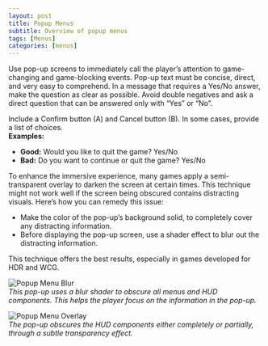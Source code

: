 ```yaml
---
layout: post
title: Popup Menus
subtitle: Overview of popup menus
tags: [Menus]
categories: [menus]
---
```


Use pop-up screens to immediately call the player’s attention to game-changing and game-blocking events. Pop-up text must be concise, direct, and very easy to comprehend. In a message that requires a Yes/No answer, make the question as clear as possible. Avoid double negatives and ask a direct question that can be answered only with “Yes” or “No”.

Include a Confirm button (A) and Cancel button (B). In some cases, provide a list of choices.  
**Examples:**
- **Good:** Would you like to quit the game? Yes/No
- **Bad:** Do you want to continue or quit the game? Yes/No

To enhance the immersive experience, many games apply a semi-transparent overlay to darken the screen at certain times. This technique might not work well if the screen being obscured contains distracting visuals. Here’s how you can remedy this issue:

- Make the color of the pop-up’s background solid, to completely cover any distracting information.
- Before displaying the pop-up screen, use a shader effect to blur out the distracting information.

This technique offers the best results, especially in games developed for HDR and WCG.

![Popup Menu Blur](/privatebebo/img/Examples_PopupMenuBlur.jpg)  
_This pop-up uses a blur shader to obscure all menus and HUD components. This helps the player focus on the information in the pop-up._

![Popup Menu Overlay](/privatebebo/img/Examples_PopupMenuOverlay.jpg)  
_The pop-up obscures the HUD components either completely or partially, through a subtle transparency effect._

<br>
